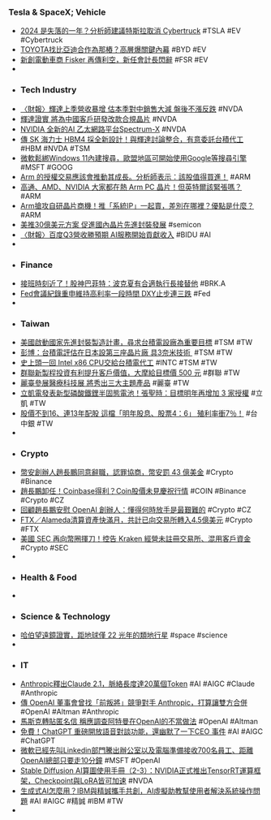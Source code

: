 ### Tesla & SpaceX; Vehicle
- [2024 是失落的一年？分析師建議特斯拉取消 Cybertruck](https://finance.technews.tw/2023/11/22/analyst-suggest-cancel-cybertrucl/) #TSLA #EV #Cybertruck
- [TOYOTA找比亞迪合作為那樁？高層爆關鍵內幕](https://www.ctee.com.tw/news/20231122700407-430804) #BYD #EV
- [新創電動車商 Fisker 再傳利空，新任會計長閃辭](https://finance.technews.tw/2023/11/21/fiskers-new-chief-financial-officer-resigns/) #FSR #EV
-
- ### Tech Industry
- [〈財報〉輝達上季營收暴增 估本季對中銷售大減 盤後不漲反跌](https://m.cnyes.com/news/id/5388573) #NVDA
- [輝達證實 將為中國客戶研發改款合規晶片](https://m.cnyes.com/news/id/5389057) #NVDA
- [NVIDIA 全新的AI 乙太網路平台Spectrum-X](https://www.coolaler.com/index/nvidia-全新的-ai-乙太網路平台-spectrum-x/) #NVDA
- [傳 SK 海力士 HBM4 採全新設計！與輝達討論整合，有意委託台積代工](https://technews.tw/2023/11/22/sk-hynix-stack-memory-package/) #HBM #NVDA #TSM
- [微軟鬆綁Windows 11內建搜尋，歐盟地區可開始使用Google等搜尋引擎](https://www.ithome.com.tw/news/159945) #MSFT #GOOG
- [Arm 的授權交易應該會推動其成長。分析師表示：該股值得買進！](https://www.cmoney.tw/notes/note-detail.aspx?nid=744795) #ARM
- [高通、AMD、NVIDIA 大家都在熱 Arm PC 晶片！但英特爾該緊張嗎？](https://www.inside.com.tw/article/33414-arm-pc-chip) #ARM
- [Arm搶攻自研晶片商機！推「系統IP」一起賣，差別在哪裡？優點是什麼？](https://www.bnext.com.tw/article/77503/arm-css-ip-total-design-solution) #ARM
- [美推30億美元方案 促進國內晶片先進封裝發展](https://news.cnyes.com/news/id/5387655) #semicon
- [〈財報〉百度Q3營收勝預期 AI服務開始貢獻收入](https://news.cnyes.com/news/id/5388378) #BIDU #AI
-
- ### Finance
- [接班時刻近了！股神巴菲特：波克夏有合適執行長接替他](https://m.cnyes.com/news/id/5388596) #BRK.A
- [Fed會議紀錄重申維持高利率一段時間 DXY止步連三跌](https://news.cnyes.com/news/id/5388571) #Fed
-
- ### Taiwan
- [美國啟動國家先進封裝製造計畫，尋求台積電設廠為重要目標](https://technews.tw/2023/11/22/the-united-states-launches-the-national-advanced-packaging-manufacturing-program/) #TSM #TW
- [彭博：台積電評估在日本設第三座晶片廠 具3奈米技術 ](https://m.cnyes.com/news/id/5388049) #TSM #TW
- [史上頭一回 Intel x86 CPU交給台積電代工](https://news.xfastest.com/intel/134043/intel-x86-cpu-tsmc-3nm/) #INTC #TSM #TW
- [群聯新製程投資有利提升客戶價值，大摩給目標價 500 元](https://finance.technews.tw/2023/11/22/foreign-investors-look-to-phison-2/) #群聯 #TW
- [麗臺參展醫療科技展 將秀出三大主題產品](https://m.cnyes.com/news/id/5388953) #麗臺 #TW
- [立凱電發表新型磷酸鐵鋰半固態電池！張聖時：目標明年再增加 3 家授權](https://finance.technews.tw/2023/11/21/lmfp/) #立凱 #TW
- [股價不到16、連13年配股 這檔「明年股息、股票4：6」 殖利率衝7％！](https://www.ctee.com.tw/news/20231121701032-430201) #台中銀 #TW
-
- ### Crypto
- [幣安創辦人趙長鵬同意辭職，認罪協商，幣安罰 43 億美金](https://abmedia.io/binance-founder-changpeng-zhao-agrees-to-step-down) #Crypto #Binance
- [趙長鵬卸任！Coinbase得利？Coin股價未見慶祝行情](https://abmedia.io/binance-cz-steps-down-coinbase-will-take-advantage) #COIN #Binance #Crypto #CZ
- [回顧趙長鵬安慰 OpenAI 創辦人：懂得何時放手是最艱難的](https://abmedia.io/cz-said-to-sam-altman-to-let-go) #Crypto #CZ
- [FTX／Alameda清算資產快滿月，共計已向交易所轉入4.5億美元](https://abmedia.io/ftx-transferred-452m-to-ex-since-oct) #Crypto #FTX
- [美國 SEC 再向幣圈揮刀！控告 Kraken 經營未註冊交易所、混用客戶資金](https://blockcast.it/2023/11/21/kraken-accused-by-sec-of-improperly-mixing-customer-funds-while-operating-unregistered-platform/) #Crypto #SEC
-
- ### Health & Food
-
- ### Science & Technology
- [哈伯望遠鏡證實，距地球僅 22 光年的類地行星](https://technews.tw/2023/11/22/ltt-1445ac-exoplanet-solar-system-hubble-telescope/) #space #science
-
- ### IT
- [Anthropic釋出Claude 2.1，脈絡長度達20萬個Token](https://www.ithome.com.tw/news/159943) #AI #AIGC #Claude #Anthropic
- [傳 OpenAI 董事會曾找「前叛將」競爭對手 Anthropic，打算讓雙方合併](https://www.techbang.com/posts/111210-it-doesnt-matter-if-there-is-no-one-it-is-rumored-that) #OpenAI #Altman #Anthropic
- [馬斯克轉貼匿名信 稱應調查阿特曼在OpenAI的不當做法](https://m.cnyes.com/news/id/5389053) #OpenAI #Altman
- [免費！ChatGPT 重磅開放語音對談功能，還幽默了一下CEO 事件](https://www.kocpc.com.tw/archives/521814) #AI #AIGC #ChatGPT
- [微軟已經先叫Linkedin部門騰出辦公室以及電腦準備接收700名員工、距離OpenAI總部只要走10分鐘](https://www.techbang.com/posts/111247-microsoft-has-already-asked-the-linkedin-division-to-vacate) #MSFT #OpenAI
- [Stable Diffusion AI算圖使用手冊（2-3）：NVIDIA正式推出TensorRT運算框架，Checkpoint與LoRA皆可加速](https://www.techbang.com/posts/111166-stable-diffusionl-tensorrt) #NVDA
- [生成式AI怎麼用？IBM與精誠攜手共創，AI虛擬助教幫使用者解決系統操作問題](https://www.bnext.com.tw/article/77352/ibm_202311) #AI #AIGC #精誠 #IBM #TW
-